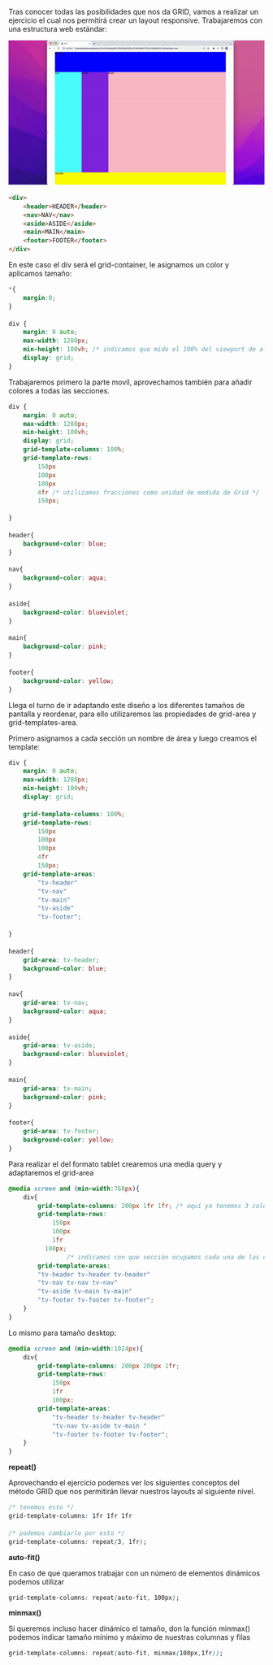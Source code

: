 Tras conocer todas las posibilidades que nos da GRID, vamos a realizar un ejercicio el cual nos permitirá crear un layout responsive. Trabajaremos con una estructura web estándar:

![gif](recursos/imgs/ezgif.com-gif-maker.gif)

```html
<div>
	<header>HEADER</header>
	<nav>NAV</nav>
	<aside>ASIDE</aside>
	<main>MAIN</main>
	<footer>FOOTER</footer>
</div>
```

En este caso el div será el grid-container, le asignamos un color y aplicamos tamaño:

```css
*{
    margin:0;
}

div {
    margin: 0 auto;
    max-width: 1280px;
    min-height: 100vh; /* indicamos que mide el 100% del viewport de altura */
    display: grid;
}
```

Trabajaremos primero la parte movil, aprovechamos también para añadir colores a todas las secciones.

```css
div {
    margin: 0 auto;
    max-width: 1280px;
    min-height: 100vh;
    display: grid;
    grid-template-columns: 100%;
    grid-template-rows: 
        150px
        100px        
        100px
        4fr /* utilizamos fracciones como unidad de medida de Grid */
        150px;

}

header{
    background-color: blue;
}

nav{
    background-color: aqua;
}

aside{
    background-color: blueviolet;
}

main{
    background-color: pink;
}

footer{
    background-color: yellow;
}
```

Llega el turno de ir adaptando este diseño a los diferentes tamaños de pantalla y reordenar, para ello utilizaremos las propiedades de grid-area y grid-templates-area.

Primero asignamos a cada sección un nombre de área y luego creamos el template:

```css
div {
    margin: 0 auto;
    max-width: 1280px;
    min-height: 100vh;
    display: grid;

    grid-template-columns: 100%;
    grid-template-rows: 
        150px
        100px        
        100px
        4fr
        150px;
    grid-template-areas:
        "tv-header"
        "tv-nav"
        "tv-main"
        "tv-aside"
        "tv-footer";

}

header{
    grid-area: tv-header;
    background-color: blue;
}

nav{
    grid-area: tv-nav;
    background-color: aqua;
}

aside{
    grid-area: tv-aside;
    background-color: blueviolet;
}

main{
    grid-area: tv-main;
    background-color: pink;
}

footer{
    grid-area: tv-footer;
    background-color: yellow;
}
```

Para realizar el del formato tablet crearemos una media query y adaptaremos el grid-area

```css
@media screen and (min-width:768px){
    div{
        grid-template-columns: 200px 1fr 1fr; /* aquí ya tenemos 3 columnas */
        grid-template-rows: 
            150px
            100px
            1fr
          100px;
				/* indicamos con que sección ocupamos cada una de las cuadriculas */
        grid-template-areas:
        "tv-header tv-header tv-header"
        "tv-nav tv-nav tv-nav"
        "tv-aside tv-main tv-main"
        "tv-footer tv-footer tv-footer";
    }
}
```

Lo mismo para tamaño desktop:

```css
@media screen and (min-width:1024px){
    div{
        grid-template-columns: 200px 200px 1fr;
        grid-template-rows: 
            150px
            1fr
            100px;
        grid-template-areas:
            "tv-header tv-header tv-header"
            "tv-nav tv-aside tv-main "
            "tv-footer tv-footer tv-footer";
    }
}
```

**repeat()**

Aprovechando el ejercicio podemos ver los siguientes conceptos del método GRID que nos permitirán llevar nuestros layouts al siguiente nivel.

 

```css
/* tenemos esto */
grid-template-columns: 1fr 1fr 1fr

/* podemos cambiarlo por esto */
grid-template-columns: repeat(3, 1fr);
```

**auto-fit()**

  En caso de que queramos trabajar con un número de elementos dinámicos podemos utilizar 

 

```css
grid-template-columns: repeat(auto-fit, 100px);
```

  

**minmax()**

Si queremos incluso hacer dinámico el tamaño, don la función minmax() podemos indicar tamaño mínimo y máximo de nuestras columnas y filas

 

```css
grid-template-columns: repeat(auto-fit, minmax(100px,1fr));
```